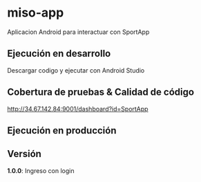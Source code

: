 # miso-app
Aplicacion Android para interactuar con SportApp
## Ejecución en desarrollo
Descargar codigo y ejecutar con Android Studio
## Cobertura de pruebas & Calidad de código
http://34.67.142.84:9001/dashboard?id=SportApp
## Ejecución en producción


## Versión
**1.0.0**: Ingreso con login
